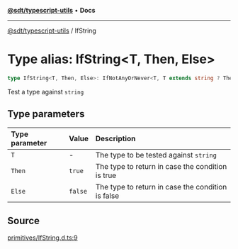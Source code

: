 [**@sdt/typescript-utils**](../README.md) • **Docs**

***

[@sdt/typescript-utils](../globals.md) / IfString

# Type alias: IfString\<T, Then, Else\>

```ts
type IfString<T, Then, Else>: IfNotAnyOrNever<T, T extends string ? Then : Else, Else>;
```

Test a type against `string`

## Type parameters

| Type parameter | Value | Description |
| :------ | :------ | :------ |
| `T` | - | The type to be tested against `string` |
| `Then` | `true` | The type to return in case the condition is true |
| `Else` | `false` | The type to return in case the condition is false |

## Source

[primitives/IfString.d.ts:9](https://github.com/sylvaindethier/typescript-utils/blob/a4617fb26232a8a136e0ffe6a2534b634ac803e6/types/primitives/IfString.d.ts#L9)
